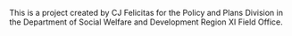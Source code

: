 This is a project created by CJ Felicitas for the Policy and Plans Division in the Department of Social Welfare and Development Region XI Field Office.
<br>
